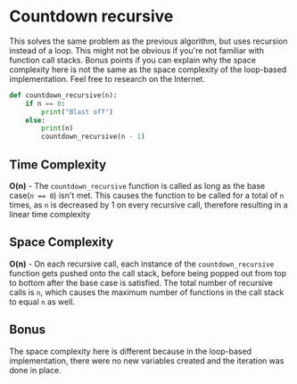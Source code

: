 # Countdown recursive

This solves the same problem as the previous algorithm, but uses recursion instead of a loop.
This might not be obvious if you're not familiar with function call stacks. Bonus points
if you can explain why the space complexity here is not the same as the space complexity
of the loop-based implementation. Feel free to research on the Internet.

```python
def countdown_recursive(n):
    if n == 0:
        print("Blast off")
    else:
        print(n)
        countdown_recursive(n - 1)
```

## Time Complexity

**O(n)** - The `countdown_recursive` function is called as long as the base case(`n == 0`) isn't met. This causes the function to be called for a total of `n` times, as `n` is decreased by 1 on every recursive call, therefore resulting in a linear time complexity

## Space Complexity

**O(n)** - On each recursive call, each instance of the `countdown_recursive` function gets pushed onto the call stack, before being popped out from top to bottom after the base case is satisfied. The total number of recursive calls is `n`, which causes the maximum number of functions in the call stack to equal `n` as well.

## Bonus

The space complexity here is different because in the loop-based implementation, there were no new variables created and the iteration was done in place.
